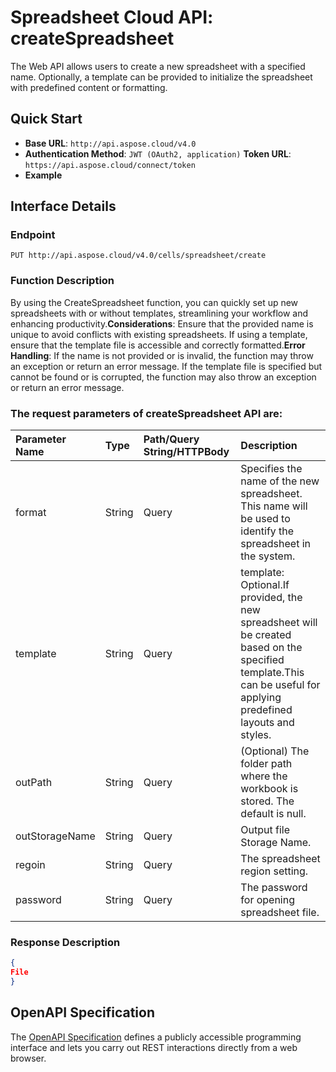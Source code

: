# **Spreadsheet Cloud API: createSpreadsheet**

The Web API allows users to create a new spreadsheet with a specified name. Optionally, a template can be provided to initialize the spreadsheet with predefined content or formatting. 

## **Quick Start**

- **Base URL**: `http://api.aspose.cloud/v4.0`
- **Authentication Method**: `JWT (OAuth2, application)`  **Token URL**: `https://api.aspose.cloud/connect/token`
- **Example** 
<script src="https://gist.github.com/aspose-cells-cloud-gists/8a5b324fdf3e574dbd747c1a1e24b05d.js?file=Example40_CreateSpreadsheet.cs"></script>

## **Interface Details**

### **Endpoint** 

```
PUT http://api.aspose.cloud/v4.0/cells/spreadsheet/create
```

### **Function Description**
By using the CreateSpreadsheet function, you can quickly set up new spreadsheets with or without templates, streamlining your workflow and enhancing productivity.**Considerations**: Ensure that the provided name is unique to avoid conflicts with existing spreadsheets. If using a template, ensure that the template file is accessible and correctly formatted.**Error Handling**: If the name is not provided or is invalid, the function may throw an exception or return an error message. If the template file is specified but cannot be found or is corrupted, the function may also throw an exception or return an error message.

### The request parameters of **createSpreadsheet** API are: 

| Parameter Name | Type | Path/Query String/HTTPBody | Description | 
| :- | :- | :- |:- | 
|format|String|Query|Specifies the name of the new spreadsheet. This name will be used to identify the spreadsheet in the system.|
|template|String|Query|template: Optional.If provided, the new spreadsheet will be created based on the specified template.This can be useful for applying predefined layouts and styles.|
|outPath|String|Query|(Optional) The folder path where the workbook is stored. The default is null.|
|outStorageName|String|Query|Output file Storage Name.|
|regoin|String|Query|The spreadsheet region setting.|
|password|String|Query|The password for opening spreadsheet file.|


### **Response Description**
```json
{
File
}
```

## OpenAPI Specification

The [OpenAPI Specification](https://reference.aspose.cloud/cells/#/ManagementController/CreateSpreadsheet) defines a publicly accessible programming interface and lets you carry out REST interactions directly from a web browser.

